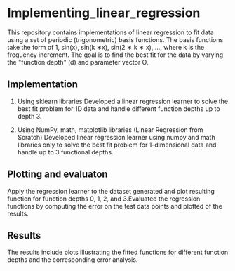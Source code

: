 # Implementing_linear_regression

This repository contains implementations of linear regression to fit data using a set of periodic (trigonometric) basis functions. The basis functions take the form of 1, sin(x), sin(k ∗x), sin(2 ∗ k ∗ x), ..., where k is the frequency increment. The goal is to find the best fit for the data by varying the "function depth" (d) and parameter vector Θ. 

## Implementation
1. Using sklearn libraries
Developed a linear regression learner to solve the best fit problem for 1D data and handle different function depths up to depth 3.

2. Using NumPy, math, matplotlib libraries (Linear Regression from Scratch)
Developed linear regression learner using numpy and math libraries only to solve the best fit problem for 1-dimensional data and handle up to 3 functional depths.

## Plotting and evaluaton
Apply the regression learner to the dataset generated and plot resulting function for function depths 0, 1, 2, and 3.Evaluated the regression functions by computing the error on the test data points and plotted of the results.

## Results
The results include plots illustrating the fitted functions for different function depths and the corresponding error analysis.

